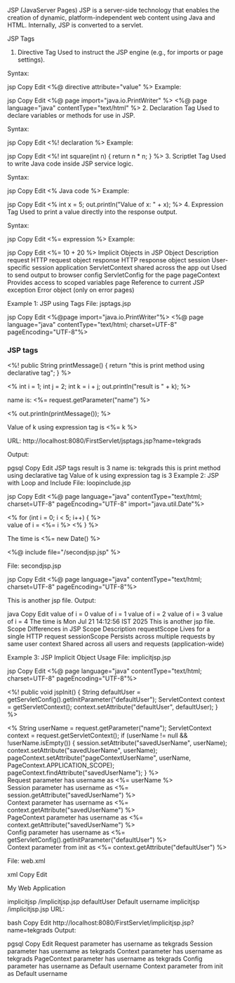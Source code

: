 JSP (JavaServer Pages)
JSP is a server-side technology that enables the creation of dynamic, platform-independent web content using Java and HTML. Internally, JSP is converted to a servlet.

JSP Tags
1. Directive Tag
Used to instruct the JSP engine (e.g., for imports or page settings).

Syntax:

jsp
Copy
Edit
<%@ directive attribute="value" %>
Example:

jsp
Copy
Edit
<%@ page import="java.io.PrintWriter" %>
<%@ page language="java" contentType="text/html" %>
2. Declaration Tag
Used to declare variables or methods for use in JSP.

Syntax:

jsp
Copy
Edit
<%! declaration %>
Example:

jsp
Copy
Edit
<%! int square(int n) { return n * n; } %>
3. Scriptlet Tag
Used to write Java code inside JSP service logic.

Syntax:

jsp
Copy
Edit
<% Java code %>
Example:

jsp
Copy
Edit
<%
  int x = 5;
  out.println("Value of x: " + x);
%>
4. Expression Tag
Used to print a value directly into the response output.

Syntax:

jsp
Copy
Edit
<%= expression %>
Example:

jsp
Copy
Edit
<%= 10 + 20 %>
Implicit Objects in JSP
Object	Description
request	HTTP request object
response	HTTP response object
session	User-specific session
application	ServletContext shared across the app
out	Used to send output to browser
config	ServletConfig for the page
pageContext	Provides access to scoped variables
page	Reference to current JSP
exception	Error object (only on error pages)

Example 1: JSP using Tags
File: jsptags.jsp

jsp
Copy
Edit
<%@page import="java.io.PrintWriter"%>
<%@ page language="java" contentType="text/html; charset=UTF-8" pageEncoding="UTF-8"%>
<!DOCTYPE html>
<html>
<head>
  <meta charset="UTF-8">
  <title>Insert title here</title>
</head>
<body>
  <h3>JSP tags</h3>

  <%! 
    public String printMessage() {
      return "this is print method using declarative tag";
    }
  %>
  <br>

  <%
    int i = 1;
    int j = 2;
    int k = i + j;
    out.println("result is " + k);
  %>
  <br>

  name is: <%= request.getParameter("name") %>
  <br>

  <% out.println(printMessage()); %>
  <br>

  Value of k using expression tag is <%= k %>
</body>
</html>
URL:
http://localhost:8080/FirstServlet/jsptags.jsp?name=tekgrads

Output:

pgsql
Copy
Edit
JSP tags
result is 3
name is: tekgrads
this is print method using declarative tag
Value of k using expression tag is 3
Example 2: JSP with Loop and Include
File: loopinclude.jsp

jsp
Copy
Edit
<%@ page language="java" contentType="text/html; charset=UTF-8" pageEncoding="UTF-8" import="java.util.Date"%>
<!DOCTYPE html>
<html>
<head>
  <meta charset="UTF-8">
  <title>jsp page</title>
</head>
<body>
  <% for (int i = 0; i < 5; i++) { %>
    <br>value of i = <%= i %>
  <% } %>
  <br>

  The time is <%= new Date() %>
  <br>

  <%@ include file="/secondjsp.jsp" %>
</body>
</html>
File: secondjsp.jsp

jsp
Copy
Edit
<%@ page language="java" contentType="text/html; charset=UTF-8" pageEncoding="UTF-8"%>
<!DOCTYPE html>
<html>
<head>
  <meta charset="UTF-8">
  <title>Insert title here</title>
</head>
<body>
  This is another jsp file.
</body>
</html>
Output:

java
Copy
Edit
value of i = 0
value of i = 1
value of i = 2
value of i = 3
value of i = 4
The time is Mon Jul 21 14:12:56 IST 2025
This is another jsp file.
Scope Differences in JSP
Scope	Description
requestScope	Lives for a single HTTP request
sessionScope	Persists across multiple requests by same user
context	Shared across all users and requests (application-wide)

Example 3: JSP Implicit Object Usage
File: implicitjsp.jsp

jsp
Copy
Edit
<%@ page language="java" contentType="text/html; charset=UTF-8" pageEncoding="UTF-8"%>
<!DOCTYPE html>
<html>
<head>
  <meta charset="UTF-8">
  <title>Insert title here</title>
</head>
<body>

<%!
  public void jspInit() {
    String defaultUser = getServletConfig().getInitParameter("defaultUser");
    ServletContext context = getServletContext();
    context.setAttribute("defaultUser", defaultUser);
  }
%>

<%
  String userName = request.getParameter("name");
  ServletContext context = request.getServletContext();
  if (userName != null && !userName.isEmpty()) {
    session.setAttribute("savedUserName", userName);
    context.setAttribute("savedUserName", userName);
    pageContext.setAttribute("pageContextUserName", userName, PageContext.APPLICATION_SCOPE);
    pageContext.findAttribute("savedUserName");
  }
%>
<br>
Request parameter has username as <%= userName %><br>
Session parameter has username as <%= session.getAttribute("savedUserName") %><br>
Context parameter has username as <%= context.getAttribute("savedUserName") %><br>
PageContext parameter has username as <%= context.getAttribute("savedUserName") %><br>
Config parameter has username as <%= getServletConfig().getInitParameter("defaultUser") %><br>
Context parameter from init as <%= context.getAttribute("defaultUser") %><br>

</body>
</html>
File: web.xml

xml
Copy
Edit
<?xml version="1.0" encoding="UTF-8"?>
<web-app xmlns="http://xmlns.jcp.org/xml/ns/javaee"
         xmlns:xsi="http://www.w3.org/2001/XMLSchema-instance"
         xsi:schemaLocation="http://xmlns.jcp.org/xml/ns/javaee
                             http://xmlns.jcp.org/xml/ns/javaee/web-app_4_0.xsd"
         version="4.0">

  <display-name>My Web Application</display-name>

  <servlet>
    <servlet-name>implicitjsp</servlet-name>
    <jsp-file>/implicitjsp.jsp</jsp-file>
    <init-param>
      <param-name>defaultUser</param-name>
      <param-value>Default username</param-value>
    </init-param>
  </servlet>

  <servlet-mapping>
    <servlet-name>implicitjsp</servlet-name>
    <url-pattern>/implicitjsp.jsp</url-pattern>
  </servlet-mapping>
</web-app>
URL:

bash
Copy
Edit
http://localhost:8080/FirstServlet/implicitjsp.jsp?name=tekgrads
Output:

pgsql
Copy
Edit
Request parameter has username as tekgrads
Session parameter has username as tekgrads
Context parameter has username as tekgrads
PageContext parameter has username as tekgrads
Config parameter has username as Default username
Context parameter from init as Default username